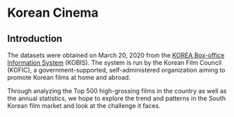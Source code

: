 # Korean Cinema


## Introduction

The datasets were obtained on March 20, 2020 from the [KOREA Box-office Information System](http://www.kobis.or.kr/kobis/business/main/main.do) (KOBIS). The system is run by the Korean Film Council (KOFIC), a government-supported, self-administered organization aiming to promote Korean films at home and abroad. 

Through analyzing the Top 500 high-grossing films in the country as well as the annual statistics, we hope to explore the trend and patterns in the South Korean film market and look at the challenge it faces.


